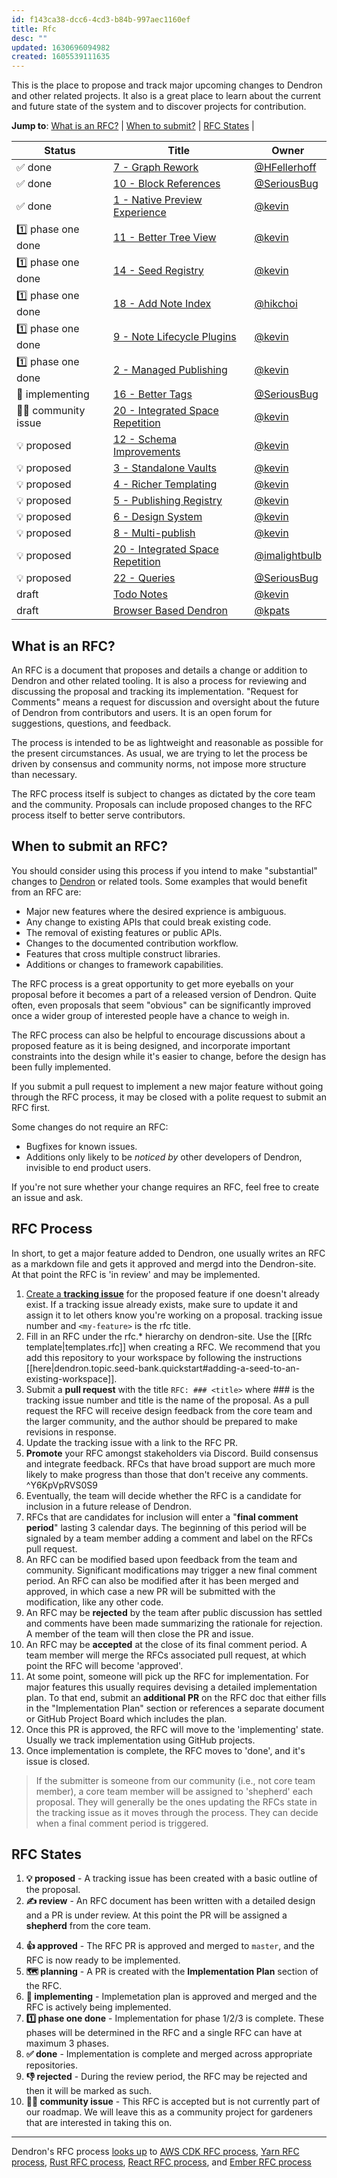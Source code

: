 ```yaml
---
id: f143ca38-dcc6-4cd3-b84b-997aec1160ef
title: Rfc
desc: ""
updated: 1630696094982
created: 1605539111635
---
```


This is the place to propose and track major upcoming changes to Dendron and
other related projects. It also is a great place to learn about the current and
future state of the system and to discover projects for contribution.

[dendron]: https://github.com/dendronhq/dendron

**Jump to**: [What is an RFC?](#what-is-an-rfc) |
[When to submit?](#when-to-submit-an-rfc) | [RFC States](#rfc-states) |

<!--BEGIN_TABLE-->

| Status                | Title                                                                                                    | Owner                                            |
| --------------------- | -------------------------------------------------------------------------------------------------------- | ------------------------------------------------ |
| ✅ done               | [7 - Graph Rework](https://wiki.dendron.so/notes/c998c642-a748-4f77-9285-cfec35330251.html)              | [@HFellerhoff](https://github.com/hfellerhoff)   |
| ✅ done               | [10 - Block References](https://wiki.dendron.so/notes/95f7193b-9940-42ba-841f-3e2a4d937ba3.html)         | [@SeriousBug](https://github.com/SeriousBug)     |
| ✅ done               | [1 - Native Preview Experience](https://wiki.dendron.so/notes/17c61d62-f92e-4002-b8fe-9c05686e4bf9.html) | [@kevin](https://github.com/kevinslin)           |
| 1️⃣ phase one done     | [11 - Better Tree View](https://wiki.dendron.so/notes/ba8cf4c5-6254-4eca-8072-8001ca5afda7.html)         | [@kevin](https://github.com/kevinslin)           |
| 1️⃣ phase one done     | [14 - Seed Registry](https://wiki.dendron.so/notes/4039fc46-06b2-4f83-b817-fc490bafbcb3.html)            | [@kevin](https://github.com/kevinslin)           |
| 1️⃣ phase one done     | [18 - Add Note Index](https://wiki.dendron.so/notes/6TOh3VApIUfap7c3.html)                               | [@hikchoi](https://github.com/cerebrarium)       |
| 1️⃣ phase one done     | [9 - Note Lifecycle Plugins](https://wiki.dendron.so/notes/d2f8fe67-36c7-4600-b745-c22bdcb5b2cf.html)    | [@kevin](https://github.com/kevinslin)           |
| 1️⃣ phase one done     | [2 - Managed Publishing](https://wiki.dendron.so/notes/ae4a0c98-e2ea-47e0-8a20-016eba3424be.html)        | [@kevin](https://github.com/kevinslin)           |
| 👷 implementing       | [16 - Better Tags](https://wiki.dendron.so/notes/NT1cFX6DRkTnzcWwduj2I.html)                             | [@SeriousBug](https://github.com/SeriousBug)     |
| 👩‍🌾 community issue    | [20 - Integrated Space Repetition](https://wiki.dendron.so/notes/X2Zn2H89eBZrsj7Of8LLm.html)             | [@kevin](https://github.com/kevinslin)           |
| 💡 proposed           | [12 - Schema Improvements](https://wiki.dendron.so/notes/8bc80164-6436-4c77-8077-7842f53a4a23.html)      | [@kevin](https://github.com/kevinslin)           |
| 💡 proposed           | [3 - Standalone Vaults](https://wiki.dendron.so/notes/ceca23ee-6181-4fa6-9724-9943433c6e96.html)         | [@kevin](https://github.com/kevinslin)           |
| 💡 proposed           | [4 - Richer Templating](https://wiki.dendron.so/notes/7117a023-f090-47f5-a104-5968fc256c23.html)         | [@kevin](https://github.com/kevinslin)           |
| 💡 proposed           | [5 - Publishing Registry](https://wiki.dendron.so/notes/21b2e152-95f7-4904-8a8e-8d4d0b8c950c.html)       | [@kevin](https://github.com/kevinslin)           |
| 💡 proposed           | [6 - Design System](https://wiki.dendron.so/notes/d7597569-e3dd-4e56-b719-0f97f8e93030.html)             | [@kevin](https://github.com/kevinslin)           |
| 💡 proposed           | [8 - Multi-publish](https://wiki.dendron.so/notes/8b3bfb16-8330-4a78-85cc-45581c319450.html)             | [@kevin](https://github.com/kevinslin)           |
| 💡 proposed           | [20 - Integrated Space Repetition](https://wiki.dendron.so/notes/X2Zn2H89eBZrsj7Of8LLm.html#why)         | [@imalightbulb](https://github.com/imalightbulb) |
| 💡 proposed           | [22 - Queries](https://wiki.dendron.so/notes/O4f9yfDoO7E7gRRDeBeCh.html)                                 | [@SeriousBug](https://github.com/SeriousBug)     |
| draft                 | [Todo Notes]()                                                                                           | [@kevin](https://github.com/kevinslin)           |
| draft                 | [Browser Based Dendron]()                                                                                | [@kpats](https://github.com/kpathakota)          |

## What is an RFC?

An RFC is a document that proposes and details a change or addition to Dendron
and other related tooling. It is also a process for reviewing and discussing the
proposal and tracking its implementation. "Request for Comments" means a request
for discussion and oversight about the future of Dendron from contributors and
users. It is an open forum for suggestions, questions, and feedback.

The process is intended to be as lightweight and reasonable as possible for the
present circumstances. As usual, we are trying to let the process be driven by
consensus and community norms, not impose more structure than necessary.

The RFC process itself is subject to changes as dictated by the core team and
the community. Proposals can include proposed changes to the RFC process itself
to better serve contributors.

## When to submit an RFC?

You should consider using this process if you intend to make "substantial"
changes to [Dendron](https://github.com/dendronhq/dendron) or related tools.
Some examples that would benefit from an RFC are:

-   Major new features where the desired exprience is ambiguous.
-   Any change to existing APIs that could break existing code.
-   The removal of existing features or public APIs.
-   Changes to the documented contribution workflow.
-   Features that cross multiple construct libraries.
-   Additions or changes to framework capabilities.

The RFC process is a great opportunity to get more eyeballs on your proposal
before it becomes a part of a released version of Dendron. Quite often, even
proposals that seem "obvious" can be significantly improved once a wider group
of interested people have a chance to weigh in.

The RFC process can also be helpful to encourage discussions about a proposed
feature as it is being designed, and incorporate important constraints into the
design while it's easier to change, before the design has been fully
implemented.

If you submit a pull request to implement a new major feature without going
through the RFC process, it may be closed with a polite request to submit an RFC
first.

Some changes do not require an RFC:

-   Bugfixes for known issues.
-   Additions only likely to be _noticed by_ other developers of Dendron, invisible
    to end product users.

If you're not sure whether your change requires an RFC, feel free to create an
issue and ask.

## RFC Process

In short, to get a major feature added to Dendron, one usually writes an RFC as
a markdown file and gets it approved and mergd into the Dendron-site. At that
point the RFC is 'in review' and may be implemented.

1. [Create a **tracking issue**](https://github.com/dendronhq/dendron/issues/new?assignees=&labels=&template=work-item.md&title=)
   for the proposed feature if one doesn't already exist. If a tracking issue
   already exists, make sure to update it and assign it to let others know
   you're working on a proposal. tracking issue number and `<my-feature>` is the
   rfc title.
2. Fill in an RFC under the rfc.\* hierarchy on dendron-site.  Use the [[Rfc template|templates.rfc]] when creating a RFC. We recommend that you add this repository to your workspace by following the instructions [[here|dendron.topic.seed-bank.quickstart#adding-a-seed-to-an-existing-workspace]].
3. Submit a **pull request** with the title `RFC: ### <title>` where ### is the
   tracking issue number and title is the name of the proposal. As a pull
   request the RFC will receive design feedback from the core team and the
   larger community, and the author should be prepared to make revisions in
   response.
4. Update the tracking issue with a link to the RFC PR.
5. **Promote** your RFC amongst stakeholders via Discord. Build consensus and integrate feedback. RFCs that have broad support are much more likely to make progress than those that don't receive any comments. ^Y6KpVpRVS0S9
6. Eventually, the team will decide whether the RFC is a candidate for inclusion
   in a future release of Dendron.
7. RFCs that are candidates for inclusion will enter a "**final comment
   period**" lasting 3 calendar days. The beginning of this period will be
   signaled by a team member adding a comment and label on the RFCs pull
   request.
8. An RFC can be modified based upon feedback from the team and community.
   Significant modifications may trigger a new final comment period. An RFC can
   also be modified after it has been merged and approved, in which case a new
   PR will be submitted with the modification, like any other code.
9. An RFC may be **rejected** by the team after public discussion has settled
   and comments have been made summarizing the rationale for rejection. A member
   of the team will then close the PR and issue.
10. An RFC may be **accepted** at the close of its final comment period. A team
    member will merge the RFCs associated pull request, at which point the RFC
    will become 'approved'.
11. At some point, someone will pick up the RFC for implementation. For major
    features this usually requires devising a detailed implementation plan. To
    that end, submit an **additional PR** on the RFC doc that either fills in
    the "Implementation Plan" section or references a separate document or
    GitHub Project Board which includes the plan.
12. Once this PR is approved, the RFC will move to the 'implementing' state.
    Usually we track implementation using GitHub projects.
13. Once implementation is complete, the RFC moves to 'done', and it's issue is
    closed.

> If the submitter is someone from our community (i.e., not core team member), a
> core team member will be assigned to 'shepherd' each proposal. They will
> generally be the ones updating the RFCs state in the tracking issue as it
> moves through the process. They can decide when a final comment period is
> triggered.

## RFC States

1. **💡 proposed** - A tracking issue has been created with a basic outline of the proposal.
1. **✍️ review** - An RFC document has been written with a detailed design and a PR is under review. At this point the PR will be assigned a **shepherd** from the core team.
<!-- 3. **⏰ final comments** - The shepherd has approved the RFC PR, and announces
   that the RFC enters a period for final comments before it will be approved
   (~1wk). At this stage, if major issues are raised, the RFC may return to
   **Review**. -->
4. **👍 approved** - The RFC PR is approved and merged to `master`, and the RFC
   is now ready to be implemented.
5. **🗺️ planning** - A PR is created with the **Implementation Plan** section of
   the RFC.
6. **👷 implementing** - Implemetation plan is approved and merged and the RFC
   is actively being implemented.
7. **1️⃣ phase one done** - Implementation for phase 1/2/3 is complete. These phases will be determined in the RFC and a single RFC can have at maximum 3 phases.
8. **✅ done** - Implementation is complete and merged across appropriate
   repositories.
9. **👎 rejected** - During the review period, the RFC may be rejected and then
   it will be marked as such.
1. **👩‍🌾 community issue** - This RFC is accepted but is not currently part of our roadmap. We will leave this as a community project for gardeners that are interested in taking this on. 

---

Dendron's RFC process
[looks up](https://handbook.dendron.so/notes/b89ba854-72fb-4ebc-a8a0-55960b89e9dc.html#lookup)
to [AWS CDK RFC process], [Yarn RFC process], [Rust RFC process], [React RFC
process], and [Ember RFC process]

[aws cdk rfc process]: https://github.com/aws/aws-cdk-rfcs
[yarn rfc process]: https://github.com/yarnpkg/rfcs
[rust rfc process]: https://github.com/rust-lang/rfcs
[react rfc process]: https://github.com/reactjs/rfcs
[ember rfc process]: https://github.com/emberjs/rfcs
